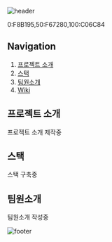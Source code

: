 ![header](https://capsule-render.vercel.app/api?type=waving&color=0:683087,25:9c2835,50:eee44a,75:67985c,100:2482c2&height=300&section=header&text=Memory-It&fontSize=90&fontColor=FCFCFC)

0:F8B195,50:F67280,100:C06C84

## Navigation
1. [프로젝트 소개](#프로젝트-소개)   
2. [스택](#스택)   
3. [팀원소개](#팀원소개)    
4. [Wiki](https://github.com/codestates/im34project10/wiki)

## 프로젝트 소개
프로젝트 소개 제작중

## 스택
스택 구축중

## 팀원소개
팀원소개 작성중

![footer](https://capsule-render.vercel.app/api?section=footer&type=waving&reversal=true&color=0:683087,25:9c2835,50:eee44a,75:67985c,100:2482c2&height=300&fontColor=FCFCFC)

